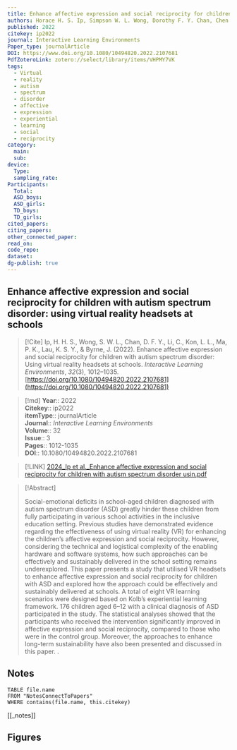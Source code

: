 ```yaml
---
title: Enhance affective expression and social reciprocity for children with autism spectrum disorder using virtual reality headsets at schools
authors: Horace H. S. Ip, Simpson W. L. Wong, Dorothy F. Y. Chan, Chen Li, Lo Lo Kon, Po Ke Ma, Kate S. Y. Lau, Julia Byrne
published: 2022
citekey: ip2022
journal: Interactive Learning Environments
Paper_type: journalArticle
DOI: https://www.doi.org/10.1080/10494820.2022.2107681
PdfZoteroLink: zotero://select/library/items/VHPMY7VK
tags:
  - Virtual
  - reality
  - autism
  - spectrum
  - disorder
  - affective
  - expression
  - experiential
  - learning
  - social
  - reciprocity
category:
  main: 
  sub: 
device:
  Type: 
  sampling_rate: 
Participants:
  Total: 
  ASD_boys: 
  ASD_girls: 
  TD_boys: 
  TD_girls: 
cited_papers: 
citing_papers: 
other_connected_paper: 
read_on: 
code_repo: 
dataset: 
dg-publish: true
---
```


## Enhance affective expression and social reciprocity for children with autism spectrum disorder: using virtual reality headsets at schools

> [!Cite]
> Ip, H. H. S., Wong, S. W. L., Chan, D. F. Y., Li, C., Kon, L. L., Ma, P. K., Lau, K. S. Y., & Byrne, J. (2022). Enhance affective expression and social reciprocity for children with autism spectrum disorder: Using virtual reality headsets at schools. _Interactive Learning Environments_, _32_(3), 1012–1035. [https://doi.org/10.1080/10494820.2022.2107681](https://doi.org/10.1080/10494820.2022.2107681)


>[!md]
> **Year**:: 2022   
> **Citekey**:: ip2022  
> **itemType**:: journalArticle  
> **Journal**:: *Interactive Learning Environments*  
> **Volume**:: 32  
> **Issue**:: 3   
> **Pages**:: 1012-1035  
> **DOI**:: 10.1080/10494820.2022.2107681    

> [!LINK] 
> [2024_Ip et al._Enhance affective expression and social reciprocity for children with autism spectrum disorder usin.pdf](zotero://select/library/items/MW53S3LS)

> [!Abstract]
>
> Social-emotional deficits in school-aged children diagnosed with autism spectrum disorder (ASD) greatly hinder these children from fully participating in various school activities in the inclusive education setting. Previous studies have demonstrated evidence regarding the effectiveness of using virtual reality (VR) for enhancing the children’s affective expression and social reciprocity. However, considering the technical and logistical complexity of the enabling hardware and software systems, how such approaches can be effectively and sustainably delivered in the school setting remains underexplored. This paper presents a study that utilised VR headsets to enhance affective expression and social reciprocity for children with ASD and explored how the approach could be effectively and sustainably delivered at schools. A total of eight VR learning scenarios were designed based on Kolb’s experiential learning framework. 176 children aged 6–12 with a clinical diagnosis of ASD participated in the study. The statistical analyses showed that the participants who received the intervention significantly improved in affective expression and social reciprocity, compared to those who were in the control group. Moreover, the approaches to enhance long-term sustainability have also been presented and discussed in this paper.
>.
> 


## Notes

```dataview 
TABLE file.name 
FROM "NotesConnectToPapers" 
WHERE contains(file.name, this.citekey)
```

[[_notes]]

## Figures

